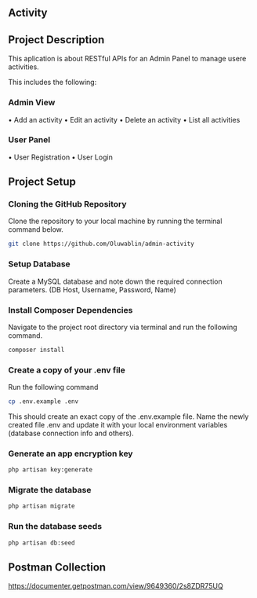 ## Activity 

## Project Description

This aplication is about RESTful APIs for an Admin Panel to manage usere activities.

This includes the following:
### Admin View
• Add an activity
• Edit an activity
• Delete an activity
• List all activities

### User Panel
• User Registration
• User Login

## Project Setup

### Cloning the GitHub Repository

Clone the repository to your local machine by running the terminal command below.

```bash
git clone https://github.com/Oluwablin/admin-activity
```

### Setup Database

Create a MySQL database and note down the required connection parameters. (DB Host, Username, Password, Name)

### Install Composer Dependencies

Navigate to the project root directory via terminal and run the following command.

```bash
composer install
```

### Create a copy of your .env file

Run the following command

```bash
cp .env.example .env
```

This should create an exact copy of the .env.example file. Name the newly created file .env and update it with your local environment variables (database connection info and others).

### Generate an app encryption key

```bash
php artisan key:generate
```

### Migrate the database

```bash
php artisan migrate
```

### Run the database seeds

```bash
php artisan db:seed
```

## Postman Collection

https://documenter.getpostman.com/view/9649360/2s8ZDR75UQ